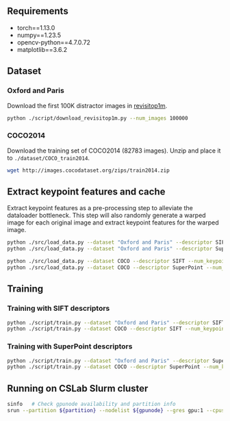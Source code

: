 ## Requirements
- torch==1.13.0
- numpy==1.23.5
- opencv-python==4.7.0.72
- matplotlib==3.6.2


## Dataset
### Oxford and Paris
Download the first 100K distractor images in [revisitop1m](https://github.com/filipradenovic/revisitop).
```sh
python ./script/download_revisitop1m.py --num_images 100000
```

### COCO2014
Download the training set of COCO2014 (82783 images). Unzip and place it to `./dataset/COCO_train2014`.
```sh
wget http://images.cocodataset.org/zips/train2014.zip
```


## Extract keypoint features and cache
Extract keypoint features as a pre-processing step to alleviate the dataloader bottleneck. This step will also randomly generate a warped image for each original image and extract keypoint features for the warped image.
```sh
python ./src/load_data.py --dataset "Oxford and Paris" --descriptor SIFT --num_keypoints 1024 --device cpu
python ./src/load_data.py --dataset "Oxford and Paris" --descriptor SuperPoint --num_keypoints 512 --device cuda

python ./src/load_data.py --dataset COCO --descriptor SIFT --num_keypoints 1024 --device cpu
python ./src/load_data.py --dataset COCO --descriptor SuperPoint --num_keypoints 512 --device cuda
```

## Training
### Training with SIFT descriptors
```sh
python ./script/train.py --dataset "Oxford and Paris" --descriptor SIFT --num_keypoints 1024
python ./script/train.py --dataset COCO --descriptor SIFT --num_keypoints 1024
```

### Training with SuperPoint descriptors
```sh
python ./script/train.py --dataset "Oxford and Paris" --descriptor SuperPoint --num_keypoints 512
python ./script/train.py --dataset COCO --descriptor SuperPoint --num_keypoints 512
```


## Running on CSLab Slurm cluster
```sh
sinfo   # Check gpunode availability and partition info
srun --partition ${partition} --nodelist ${gpunode} --gres gpu:1 --cpus-per-task 4 --mem 8G --pty bash
```
